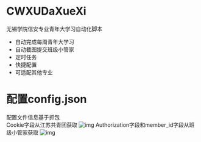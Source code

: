# CWXUDaXueXi
无锡学院信安专业青年大学习自动化脚本
* 自动完成每周青年大学习
* 自动截图提交班级小管家
* 定时任务
* 快捷配置
* 可适配其他专业
# 配置config.json
配置文件信息基于抓包\
Cookie字段从江苏共青团获取
![img](https://github.com/MengTL4/CWXUDaXueXi/blob/main/IMG/1.png)
Authorization字段和member_id字段从班级小管家获取
![img](https://github.com/MengTL4/CWXUDaXueXi/blob/main/IMG/2.png)
